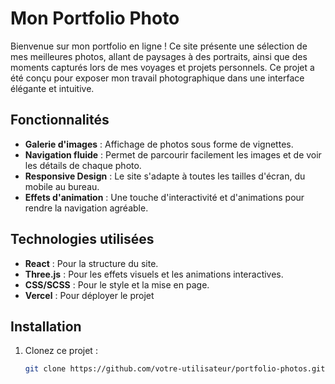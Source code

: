 # Mon Portfolio Photo

Bienvenue sur mon portfolio en ligne ! Ce site présente une sélection de mes meilleures photos, allant de paysages à des portraits, ainsi que des moments capturés lors de mes voyages et projets personnels. Ce projet a été conçu pour exposer mon travail photographique dans une interface élégante et intuitive.

## Fonctionnalités

- **Galerie d'images** : Affichage de photos sous forme de vignettes.
- **Navigation fluide** : Permet de parcourir facilement les images et de voir les détails de chaque photo.
- **Responsive Design** : Le site s'adapte à toutes les tailles d'écran, du mobile au bureau.
- **Effets d'animation** : Une touche d'interactivité et d'animations pour rendre la navigation agréable.

## Technologies utilisées

- **React** : Pour la structure du site.
- **Three.js** : Pour les effets visuels et les animations interactives.
- **CSS/SCSS** : Pour le style et la mise en page.
- **Vercel** : Pour déployer le projet

## Installation

1. Clonez ce projet :
   ```bash
   git clone https://github.com/votre-utilisateur/portfolio-photos.git
